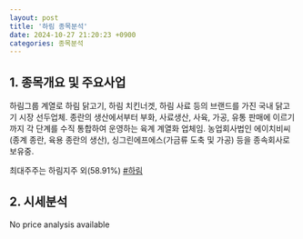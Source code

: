 ```yaml
---
layout: post
title: '하림 종목분석'
date: 2024-10-27 21:20:23 +0900
categories: 종목분석
---
```


## 1. 종목개요 및 주요사업

하림그룹 계열로 하림 닭고기, 하림 치킨너겟, 하림 사료 등의 브랜드를 가진 국내 닭고기 시장 선두업체. 종란의 생산에서부터 부화, 사료생산, 사육, 가공, 유통 판매에 이르기까지 각 단계를 수직 통합하여 운영하는 육계 계열화 업체임. 농업회사법인 에이치비씨(종계 종란, 육용 종란의 생산), 싱그린에프에스(가금류 도축 및 가공) 등을 종속회사로 보유중.

최대주주는 하림지주 외(58.91%)
[#하림](#)

## 2. 시세분석

No price analysis available
